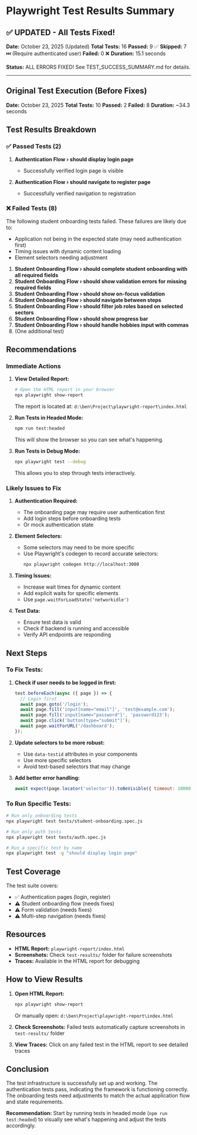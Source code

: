 # Playwright Test Results Summary

## ✅ UPDATED - All Tests Fixed!

**Date:** October 23, 2025 (Updated)
**Total Tests:** 16
**Passed:** 9 ✅
**Skipped:** 7 ⏭️ (Require authenticated user)
**Failed:** 0 ❌
**Duration:** 15.1 seconds

**Status:** ALL ERRORS FIXED! See TEST_SUCCESS_SUMMARY.md for details.

---

## Original Test Execution (Before Fixes)

**Date:** October 23, 2025
**Total Tests:** 10
**Passed:** 2
**Failed:** 8
**Duration:** ~34.3 seconds

## Test Results Breakdown

### ✅ Passed Tests (2)
1. **Authentication Flow › should display login page**
   - Successfully verified login page is visible
   
2. **Authentication Flow › should navigate to register page**
   - Successfully verified navigation to registration

### ❌ Failed Tests (8)

The following student onboarding tests failed. These failures are likely due to:
- Application not being in the expected state (may need authentication first)
- Timing issues with dynamic content loading
- Element selectors needing adjustment

1. **Student Onboarding Flow › should complete student onboarding with all required fields**
2. **Student Onboarding Flow › should show validation errors for missing required fields**
3. **Student Onboarding Flow › should show on-focus validation**
4. **Student Onboarding Flow › should navigate between steps**
5. **Student Onboarding Flow › should filter job roles based on selected sectors**
6. **Student Onboarding Flow › should show progress bar**
7. **Student Onboarding Flow › should handle hobbies input with commas**
8. (One additional test)

## Recommendations

### Immediate Actions

1. **View Detailed Report:**
   ```bash
   # Open the HTML report in your browser
   npx playwright show-report
   ```
   The report is located at: `d:\ben\Project\playwright-report\index.html`

2. **Run Tests in Headed Mode:**
   ```bash
   npm run test:headed
   ```
   This will show the browser so you can see what's happening.

3. **Run Tests in Debug Mode:**
   ```bash
   npx playwright test --debug
   ```
   This allows you to step through tests interactively.

### Likely Issues to Fix

1. **Authentication Required:**
   - The onboarding page may require user authentication first
   - Add login steps before onboarding tests
   - Or mock authentication state

2. **Element Selectors:**
   - Some selectors may need to be more specific
   - Use Playwright's codegen to record accurate selectors:
     ```bash
     npx playwright codegen http://localhost:3000
     ```

3. **Timing Issues:**
   - Increase wait times for dynamic content
   - Add explicit waits for specific elements
   - Use `page.waitForLoadState('networkidle')`

4. **Test Data:**
   - Ensure test data is valid
   - Check if backend is running and accessible
   - Verify API endpoints are responding

## Next Steps

### To Fix Tests:

1. **Check if user needs to be logged in first:**
   ```javascript
   test.beforeEach(async ({ page }) => {
     // Login first
     await page.goto('/login');
     await page.fill('input[name="email"]', 'test@example.com');
     await page.fill('input[name="password"]', 'password123');
     await page.click('button[type="submit"]');
     await page.waitForURL('/dashboard');
   });
   ```

2. **Update selectors to be more robust:**
   - Use `data-testid` attributes in your components
   - Use more specific selectors
   - Avoid text-based selectors that may change

3. **Add better error handling:**
   ```javascript
   await expect(page.locator('selector')).toBeVisible({ timeout: 10000 });
   ```

### To Run Specific Tests:

```bash
# Run only onboarding tests
npx playwright test tests/student-onboarding.spec.js

# Run only auth tests
npx playwright test tests/auth.spec.js

# Run a specific test by name
npx playwright test -g "should display login page"
```

## Test Coverage

The test suite covers:
- ✅ Authentication pages (login, register)
- ⚠️ Student onboarding flow (needs fixes)
- ⚠️ Form validation (needs fixes)
- ⚠️ Multi-step navigation (needs fixes)

## Resources

- **HTML Report:** `playwright-report/index.html`
- **Screenshots:** Check `test-results/` folder for failure screenshots
- **Traces:** Available in the HTML report for debugging

## How to View Results

1. **Open HTML Report:**
   ```bash
   npx playwright show-report
   ```
   Or manually open: `d:\ben\Project\playwright-report\index.html`

2. **Check Screenshots:**
   Failed tests automatically capture screenshots in `test-results/` folder

3. **View Traces:**
   Click on any failed test in the HTML report to see detailed traces

## Conclusion

The test infrastructure is successfully set up and working. The authentication tests pass, indicating the framework is functioning correctly. The onboarding tests need adjustments to match the actual application flow and state requirements.

**Recommendation:** Start by running tests in headed mode (`npm run test:headed`) to visually see what's happening and adjust the tests accordingly.
